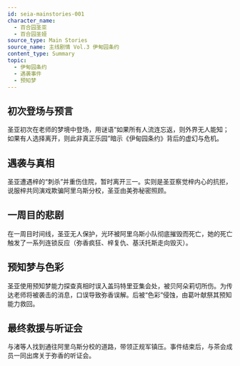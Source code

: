 ```yaml
---
id: seia-mainstories-001
character_name:
  - 百合园圣亚
  - 百合园圣娅
source_type: Main Stories
source_name: 主线剧情 Vol.3 伊甸园条约
content_type: Summary
topic:
  - 伊甸园条约
  - 遇袭事件
  - 预知梦
---
```

## 初次登场与预言
圣亚初次在老师的梦境中登场，用谜语“如果所有人流连忘返，则外界无人能知；如果有人选择离开，则此非真正乐园”暗示《伊甸园条约》背后的虚幻与危机。

## 遇袭与真相
圣亚遭遇梓的“刺杀”并重伤住院，暂时离开三一。实则是圣亚察觉梓内心的抗拒，说服梓共同演戏欺骗阿里乌斯分校，圣亚由美弥秘密照顾。

## 一周目的悲剧
在一周目时间线，圣亚无人保护，光环被阿里乌斯小队彻底摧毁而死亡，她的死亡触发了一系列连锁反应（弥香疯狂、梓复仇、基沃托斯走向毁灭）。

## 预知梦与色彩
圣亚使用预知梦能力探查真相时误入盖玛特里亚集会处，被贝阿朵莉切所伤。为传达老师将被袭击的消息，口误导致弥香误解。后被“色彩”侵蚀，由葛叶献祭其预知能力救回。

## 最终救援与听证会
与渚等人找到通往阿里乌斯分校的道路，带领正规军镇压。事件结束后，与茶会成员一同出席关于弥香的听证会。